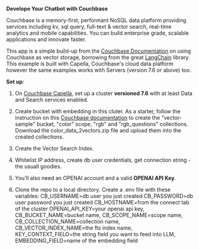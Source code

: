 **Develope Your Chatbot with Couchbase**


Couchbase is a memory-first, performant NoSQL data platform providing services including kv, sql query, full-text & vector search, real-time analytics and mobile capabilities. You can build enterprise grade, scalable applications and innovate faster. 

This app is a simple build-up from the [Couchbase Documentation](https://docs.couchbase.com/cloud/vector-search/vector-search.html) on using Couchbase as vector storage, borrowing from the great [LangChain](https://www.langchain.com/) library. This example is built with Capella, Couchbase's cloud data platform however the same examples works with Servers (version 7.6 or above) too.   




**Set up**:  

1. On [Couchbase Capella](https://cloud.couchbase.com/sign-in), set up a cluster **versioned 7.6** with at least Data and Search services enabled.

2. Create bucket with embedding in this cluter. As a starter, follow the instruction on this [Couchbase documentation](https://docs.couchbase.com/cloud/vector-search/create-vector-search-index-ui.html) to create the "vector-sample" bucket, "color" scope, "rgb" and "rgb_questions" collections. Download the color_data_2vectors.zip file and upload them into the created collections.

3. Create the Vector Search Index. 

4. Whitelist IP address, create db user credentials, get connection string - the usuall goodies.

5. You'll also need an OPENAI account and a valid **OPENAI API Key**.

8. Clone the repo to a local directory. Create a .env file with these variables: 
    CB_USERNAME=db user you just created
    CB_PASSWORD=db user password you just created
    CB_HOSTNAME=from the connect tab of the cluster
    OPENAI_API_KEY=your openai api key, 
    CB_BUCKET_NAME=bucket name, 
    CB_SCOPE_NAME=scope name, 
    CB_COLLECTION_NAME=collection name, 
    CB_VECTOR_INDEX_NAME=the fts index name, 
    KEY_CONTEXT_FIELD=the string field you want to feed into LLM, 
    EMBEDDING_FIELD=name of the embedding field



